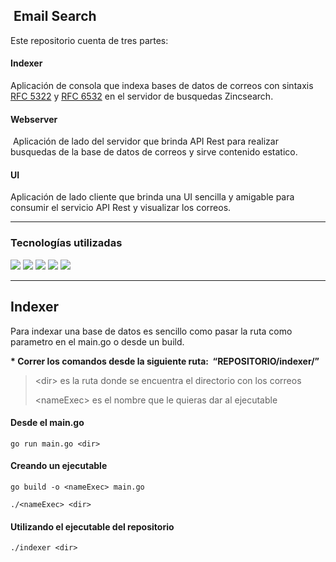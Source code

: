 ##  Email Search

Este repositorio cuenta de tres partes:

#### **Indexer** 

Aplicación de consola que indexa bases de datos de correos con sintaxis [RFC 5322](https://rfc-editor.org/rfc/rfc5322.html) y [RFC 6532](https://rfc-editor.org/rfc/rfc6532.html) en el servidor de busquedas Zincsearch. 

#### **Webserver**

 Aplicación de lado del servidor que brinda API Rest para realizar busquedas de la base de datos de correos y sirve contenido estatico.

#### **UI** 

Aplicación de lado cliente que brinda una UI sencilla y amigable para consumir el servicio API Rest y visualizar los correos.

---

### Tecnologías utilizadas

![](https://33333.cdn.cke-cs.com/kSW7V9NHUXugvhoQeFaf/images/87d46e932aeea20915160b074351f54be2670eaae49a0e56.png) ![](https://33333.cdn.cke-cs.com/kSW7V9NHUXugvhoQeFaf/images/bee0d17dd3ae54d28f53b917f3adf426efef243dd3c0a758.png) ![](https://33333.cdn.cke-cs.com/kSW7V9NHUXugvhoQeFaf/images/77408158af96ac6836ff8e0c013118d8bbc3f1df02d7eb23.png) ![](https://33333.cdn.cke-cs.com/kSW7V9NHUXugvhoQeFaf/images/7eea1ac49260bfe7376f82c57e6c9b75a10190570af4e6f9.png) ![](https://33333.cdn.cke-cs.com/kSW7V9NHUXugvhoQeFaf/images/58c67ee5f3191810e650aef88341b39281bd16cdc500780e.png)

---

## Indexer

Para indexar una base de datos es sencillo como pasar la ruta como parametro en el main.go o desde un build.

**\* Correr los comandos desde la siguiente ruta:  “REPOSITORIO/indexer/”** 

> \<dir> es la ruta donde se encuentra el directorio con los correos
> 
> \<nameExec> es el nombre que le quieras dar al ejecutable

#### Desde el main.go 

```plaintext
go run main.go <dir>
```

#### Creando un ejecutable

```plaintext
go build -o <nameExec> main.go

./<nameExec> <dir>
```

#### Utilizando el ejecutable del repositorio

```plaintext
./indexer <dir>
```